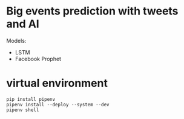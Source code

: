 # Big events prediction with tweets and AI

Models:

- LSTM
- Facebook Prophet

# virtual environment

```
pip install pipenv
pipenv install --deploy --system --dev
pipenv shell
```

